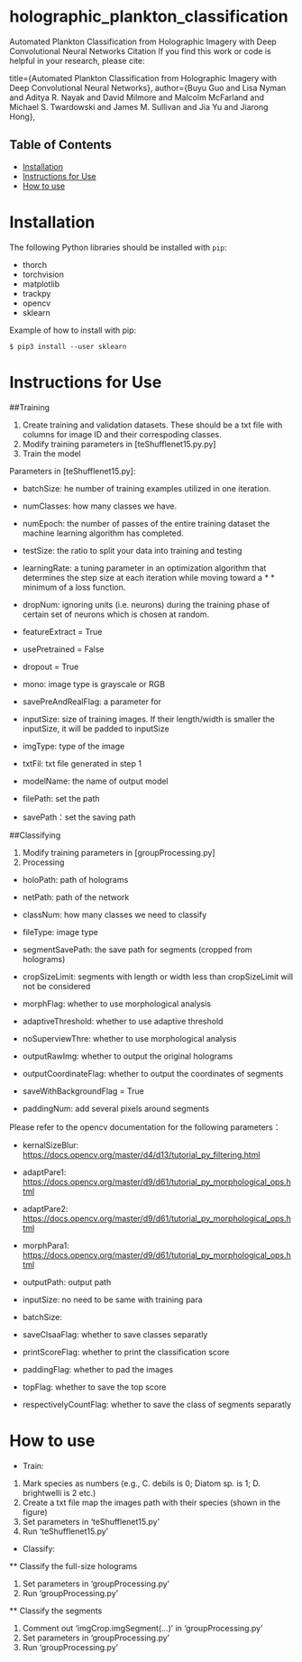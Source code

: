# holographic_plankton_classification
Automated Plankton Classification from Holographic Imagery with Deep Convolutional Neural Networks
Citation
If you find this work or code is helpful in your research, please cite:

title={Automated Plankton Classification from Holographic Imagery with Deep Convolutional Neural Networks}, 
author={Buyu Guo and Lisa Nyman and Aditya R. Nayak and David Milmore and Malcolm McFarland and Michael S. Twardowski and James M. Sullivan and Jia Yu and Jiarong Hong},

## Table of Contents
* [Installation](#installation)
* [Instructions for Use](#instructions-for-use)
* [How to use](#how-to-use)

# Installation

The following Python libraries should be installed with `pip`:
* thorch
* torchvision
* matplotlib
* trackpy
* opencv 
* sklearn

Example of how to install with pip:
```
$ pip3 install --user sklearn
```

# Instructions for Use

##Training
1. Create training and validation datasets. These should be a txt file with columns for image ID and their correspoding classes. 
2. Modify training parameters in [teShufflenet15.py.py]
3. Train the model

Parameters in [teShufflenet15.py]:
* batchSize: he number of training examples utilized in one iteration.
* numClasses: how many classes we have.
* numEpoch: the number of passes of the entire training dataset the machine learning algorithm has completed.
* testSize: the ratio to split your data into training and testing 
* learningRate: a tuning parameter in an optimization algorithm that determines the step size at each iteration while moving toward a * * minimum of a loss function.
* dropNum: ignoring units (i.e. neurons) during the training phase of certain set of neurons which is chosen at random.

* featureExtract = True
* usePretrained = False
* dropout = True
* mono: image type is grayscale or RGB 
* savePreAndRealFlag: a parameter for 

* inputSize: size of training images. If their length/width is smaller the inputSize, it will be padded to inputSize
* imgType: type of the image
* txtFil: txt file generated in step 1
* modelName: the name of output model
* filePath: set the path
* savePath：set the saving path


##Classifying
1. Modify training parameters in [groupProcessing.py]
2. Processing

* holoPath: path of holograms
* netPath: path of the network
* classNum: how many classes we need to classify
* fileType: image type

* segmentSavePath: the save path for segments (cropped from holograms)
* cropSizeLimit: segments with length or width less than cropSizeLimit will not be considered
* morphFlag: whether to use morphological analysis
* adaptiveThreshold: whether to use adaptive threshold
* noSuperviewThre: whether to use morphological analysis
* outputRawImg: whether to output the original holograms
* outputCoordinateFlag:  whether to output the coordinates of segments
* saveWithBackgroundFlag = True
* paddingNum: add several pixels around segments

Please refer to the opencv documentation for the following parameters：
* kernalSizeBlur: https://docs.opencv.org/master/d4/d13/tutorial_py_filtering.html
* adaptPare1: https://docs.opencv.org/master/d9/d61/tutorial_py_morphological_ops.html 
* adaptPare2: https://docs.opencv.org/master/d9/d61/tutorial_py_morphological_ops.html
* morphPara1: https://docs.opencv.org/master/d9/d61/tutorial_py_morphological_ops.html

* outputPath: output path
* inputSize: no need to be same with training para
* batchSize: 
* saveClsaaFlag: whether to save classes separatly
* printScoreFlag: whether to print the classification score 
* paddingFlag: whether to pad the images
* topFlag: whether to save the top score
* respectivelyCountFlag: whether to save the class of segments separatly


# How to use
* Train: 
1. Mark species as numbers (e.g., C. debils is 0; Diatom sp. is 1; D. brightwelli is 2 etc.)  
2. Create a txt file map the images path with their species (shown in the figure) 
3. Set parameters in ‘teShufflenet15.py’ 
4. Run ‘teShufflenet15.py’ 


* Classify: 

** Classify the full-size holograms 
1. Set parameters in ‘groupProcessing.py’ 
2. Run ‘groupProcessing.py’ 

** Classify the segments 
1. Comment out ‘imgCrop.imgSegment(…)’ in ‘groupProcessing.py’ 
2. Set parameters in ‘groupProcessing.py’ 
3. Run ‘groupProcessing.py’ 

